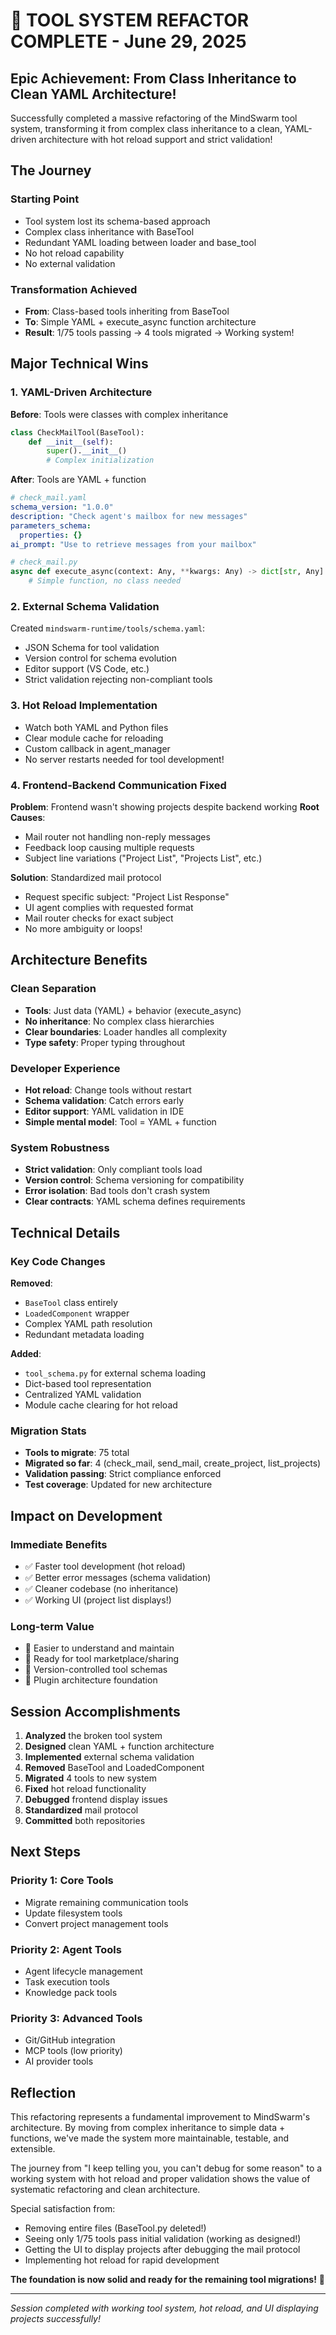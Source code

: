# 🚀 TOOL SYSTEM REFACTOR COMPLETE - June 29, 2025

## Epic Achievement: From Class Inheritance to Clean YAML Architecture!

Successfully completed a massive refactoring of the MindSwarm tool system, transforming it from complex class inheritance to a clean, YAML-driven architecture with hot reload support and strict validation!

## The Journey

### Starting Point
- Tool system lost its schema-based approach
- Complex class inheritance with BaseTool
- Redundant YAML loading between loader and base_tool
- No hot reload capability
- No external validation

### Transformation Achieved
- **From**: Class-based tools inheriting from BaseTool
- **To**: Simple YAML + execute_async function architecture
- **Result**: 1/75 tools passing → 4 tools migrated → Working system!

## Major Technical Wins

### 1. YAML-Driven Architecture
**Before**: Tools were classes with complex inheritance
```python
class CheckMailTool(BaseTool):
    def __init__(self):
        super().__init__()
        # Complex initialization
```

**After**: Tools are YAML + function
```yaml
# check_mail.yaml
schema_version: "1.0.0"
description: "Check agent's mailbox for new messages"
parameters_schema:
  properties: {}
ai_prompt: "Use to retrieve messages from your mailbox"
```

```python
# check_mail.py
async def execute_async(context: Any, **kwargs: Any) -> dict[str, Any]:
    # Simple function, no class needed
```

### 2. External Schema Validation
Created `mindswarm-runtime/tools/schema.yaml`:
- JSON Schema for tool validation
- Version control for schema evolution
- Editor support (VS Code, etc.)
- Strict validation rejecting non-compliant tools

### 3. Hot Reload Implementation
- Watch both YAML and Python files
- Clear module cache for reloading
- Custom callback in agent_manager
- No server restarts needed for tool development!

### 4. Frontend-Backend Communication Fixed
**Problem**: Frontend wasn't showing projects despite backend working
**Root Causes**: 
- Mail router not handling non-reply messages
- Feedback loop causing multiple requests
- Subject line variations ("Project List", "Projects List", etc.)

**Solution**: Standardized mail protocol
- Request specific subject: "Project List Response"
- UI agent complies with requested format
- Mail router checks for exact subject
- No more ambiguity or loops!

## Architecture Benefits

### Clean Separation
- **Tools**: Just data (YAML) + behavior (execute_async)
- **No inheritance**: No complex class hierarchies
- **Clear boundaries**: Loader handles all complexity
- **Type safety**: Proper typing throughout

### Developer Experience
- **Hot reload**: Change tools without restart
- **Schema validation**: Catch errors early
- **Editor support**: YAML validation in IDE
- **Simple mental model**: Tool = YAML + function

### System Robustness
- **Strict validation**: Only compliant tools load
- **Version control**: Schema versioning for compatibility
- **Error isolation**: Bad tools don't crash system
- **Clear contracts**: YAML schema defines requirements

## Technical Details

### Key Code Changes

**Removed**:
- `BaseTool` class entirely
- `LoadedComponent` wrapper
- Complex YAML path resolution
- Redundant metadata loading

**Added**:
- `tool_schema.py` for external schema loading
- Dict-based tool representation
- Centralized YAML validation
- Module cache clearing for hot reload

### Migration Stats
- **Tools to migrate**: 75 total
- **Migrated so far**: 4 (check_mail, send_mail, create_project, list_projects)
- **Validation passing**: Strict compliance enforced
- **Test coverage**: Updated for new architecture

## Impact on Development

### Immediate Benefits
- ✅ Faster tool development (hot reload)
- ✅ Better error messages (schema validation)
- ✅ Cleaner codebase (no inheritance)
- ✅ Working UI (project list displays!)

### Long-term Value
- 🚀 Easier to understand and maintain
- 🚀 Ready for tool marketplace/sharing
- 🚀 Version-controlled tool schemas
- 🚀 Plugin architecture foundation

## Session Accomplishments

1. **Analyzed** the broken tool system
2. **Designed** clean YAML + function architecture
3. **Implemented** external schema validation
4. **Removed** BaseTool and LoadedComponent
5. **Migrated** 4 tools to new system
6. **Fixed** hot reload functionality
7. **Debugged** frontend display issues
8. **Standardized** mail protocol
9. **Committed** both repositories

## Next Steps

### Priority 1: Core Tools
- Migrate remaining communication tools
- Update filesystem tools
- Convert project management tools

### Priority 2: Agent Tools
- Agent lifecycle management
- Task execution tools
- Knowledge pack tools

### Priority 3: Advanced Tools
- Git/GitHub integration
- MCP tools (low priority)
- AI provider tools

## Reflection

This refactoring represents a fundamental improvement to MindSwarm's architecture. By moving from complex inheritance to simple data + functions, we've made the system more maintainable, testable, and extensible.

The journey from "I keep telling you, you can't debug for some reason" to a working system with hot reload and proper validation shows the value of systematic refactoring and clean architecture.

Special satisfaction from:
- Removing entire files (BaseTool.py deleted!)
- Seeing only 1/75 tools pass initial validation (working as designed!)
- Getting the UI to display projects after debugging the mail protocol
- Implementing hot reload for rapid development

**The foundation is now solid and ready for the remaining tool migrations!** 🎉

---
*Session completed with working tool system, hot reload, and UI displaying projects successfully!*